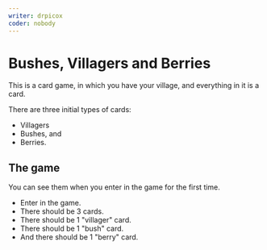 ```yaml
---
writer: drpicox
coder: nobody
---
```

# Bushes, Villagers and Berries

This is a card game, in which you have your village, and everything in it is a card.

There are three initial types of cards:
- Villagers
- Bushes, and
- Berries.

## The game

You can see them when you enter in the game for the first time.

 * Enter in the game.
 * There should be 3 cards.
 * There should be 1 "villager" card.
 * There should be 1 "bush" card.
 * And there should be 1 "berry" card.
